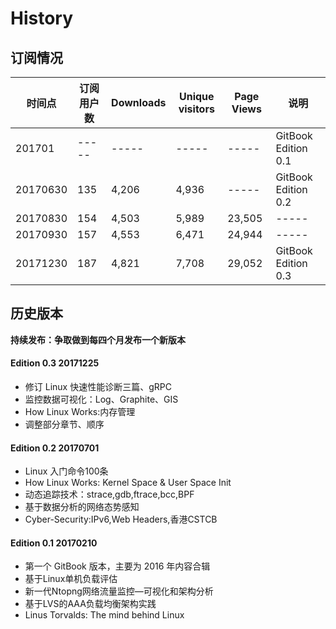 # History

## 订阅情况
|时间点|订阅用户数|Downloads|Unique visitors|Page Views|说明|
|-----|-----|-----|-----|-----|-----|
|201701|-----|-----|-----|-----|GitBook Edition 0.1|
|20170630|135|4,206|4,936|-----|GitBook Edition 0.2|
|20170830|154|4,503|5,989|23,505|-----|
|20170930|157|4,553|6,471|24,944|-----|
|20171230|187|4,821|7,708|29,052|GitBook Edition 0.3|

## 历史版本

**持续发布：争取做到每四个月发布一个新版本**

#### Edition 0.3  20171225
- 修订 Linux 快速性能诊断三篇、gRPC
- 监控数据可视化：Log、Graphite、GIS
- How Linux Works:内存管理
- 调整部分章节、顺序

#### Edition 0.2  20170701
- Linux 入门命令100条
- How Linux Works: Kernel Space & User Space Init
- 动态追踪技术：strace,gdb,ftrace,bcc,BPF
- 基于数据分析的网络态势感知
- Cyber-Security:IPv6,Web Headers,香港CSTCB

#### Edition 0.1  20170210
- 第一个 GitBook 版本，主要为 2016 年内容合辑
- 基于Linux单机负载评估
- 新一代Ntopng网络流量监控—可视化和架构分析
- 基于LVS的AAA负载均衡架构实践
- Linus Torvalds: The mind behind Linux
